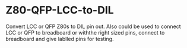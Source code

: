 # Z80-QFP-LCC-to-DIL

Convert LCC or QFP Z80s to DIL pin out. Also could be used to connect LCC or QFP to breadboard or withthe right sized pins, connect to breadboard and give lablled pins for testing.
